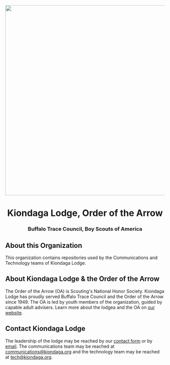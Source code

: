 <div align="center">

  <img src="https://kiondaga.org/mailheader.png" align="center" style="width: 600px" />
  
  # Kiondaga Lodge, Order of the Arrow
  ### Buffalo Trace Council, Boy Scouts of America

</div>

## About this Organization
This organization contains repositories used by the Communications and Technology teams of Kiondaga Lodge.

## About Kiondaga Lodge & the Order of the Arrow
The Order of the Arrow (OA) is Scouting's National Honor Society. Kiondaga Lodge has proudly served Buffalo Trace Council and the Order of the Arrow since 1949. The OA is led by youth members of the organization, guided by capable adult advisers. Learn more about the lodgea and the OA on [our website](https://kiondaga.org/about/).

## Contact Kiondaga Lodge
The leadership of the lodge may be reached by our [contact form](https://kiondaga.org/contact/) or by [email](mailto:contact@kiondaga.org). The communications team may be reached at [communications@kiondaga.org](mailto:communications@kiondaga.org) and the technology team may be reached at [tech@kiondaga.org](mailto:tech@kiondaga.org).
